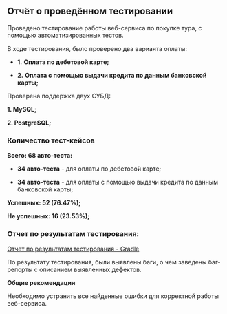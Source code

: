 ## **Отчёт о проведённом тестировании**

Проведено тестирование работы веб-сервиса по покупке тура, с помощью автоматизированных тестов.

В ходе тестирования, было проверено два варианта оплаты:

  - **1.** **Оплата по дебетовой карте;**

  - **2.** **Оплата с помощью выдачи кредита по данным банковской карты;**

Проверена поддержка двух СУБД:

  **1. MySQL;**

  **2. PostgreSQL;**

### **Количество тест-кейсов**

**Всего: 68 авто-теста:**

   - **34 авто-теста** - для оплаты по дебетовой карте;
    
   - **34 авто-теста** - для оплаты с помощью выдачи кредита по данным банковской карты;

**Успешных: 52 (76.47%);**

**Не успешных: 16 (23.53%);**

### **Отчет по результатам тестирования:**

[Отчет по результатам тестирования - Gradle](https://github.com/Kostya5885/Java_Project/blob/master/documents/ReportGradle.png)

По результату тестирования, были выявлены баги, о чем заведены баг-репорты 
с описанием выявленных дефектов.

**Общие рекомендации**

Необходимо устранить все найденные ошибки для корректной работы веб-сервиса.
